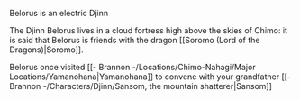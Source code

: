 Belorus is an electric Djinn

The Djinn Belorus lives in a cloud fortress high above the skies of Chimo: it is said that Belorus is friends with the dragon [[Soromo (Lord of the Dragons)|Soromo]].

Belorus once visited [[- Brannon -/Locations/Chimo-Nahagi/Major Locations/Yamanohana|Yamanohana]] to convene with your grandfather [[- Brannon -/Characters/Djinn/Sansom, the mountain shatterer|Sansom]]

